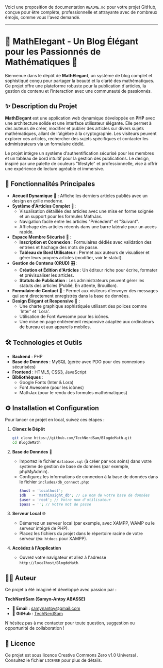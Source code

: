 Voici une proposition de documentation `README.md` pour votre projet GitHub, conçue pour être complète, professionnelle et attrayante avec de nombreux émojis, comme vous l'avez demandé.

-----

# 🚀 MathElegant - Un Blog Élégant pour les Passionnés de Mathématiques 🧠

[](https://opensource.org/licenses/MIT)

Bienvenue dans le dépôt de **MathElegant**, un système de blog complet et sophistiqué conçu pour partager la beauté et la clarté des mathématiques. Ce projet offre une plateforme robuste pour la publication d'articles, la gestion de contenu et l'interaction avec une communauté de passionnés.

## ✨ Description du Projet

**MathElegant** est une application web dynamique développée en **PHP** avec une architecture solide et une interface utilisateur élégante. Elle permet à des auteurs de créer, modifier et publier des articles sur divers sujets mathématiques, allant de l'algèbre à la cryptographie. Les visiteurs peuvent explorer ces articles, rechercher des sujets spécifiques et contacter les administrateurs via un formulaire dédié.

Le projet intègre un système d'authentification sécurisé pour les membres et un tableau de bord intuitif pour la gestion des publications. Le design, inspiré par une palette de couleurs "lifestyle" et professionnelle, vise à offrir une expérience de lecture agréable et immersive.

## 🌟 Fonctionnalités Principales

  * **Accueil Dynamique** 🏡 : Affiche les derniers articles publiés avec un design en grille moderne.
  * **Système d'Articles Complet** 📝 :
      * Visualisation détaillée des articles avec une mise en forme soignée et un support pour les formules MathJax.
      * Navigation facile entre les articles "Précédent" et "Suivant".
      * Affichage des articles récents dans une barre latérale pour un accès rapide.
  * **Espace Membre Sécurisé** 🔐 :
      * **Inscription et Connexion** : Formulaires dédiés avec validation des entrées et hachage des mots de passe.
      * **Tableau de Bord Utilisateur** : Permet aux auteurs de visualiser et gérer leurs propres articles (modifier, voir le statut).
  * **Gestion de Contenu (CRUD)** 🎛️ :
      * **Création et Édition d'Articles** : Un éditeur riche pour écrire, formater et prévisualiser les articles.
      * **Statuts de Publication** : Les administrateurs peuvent gérer les statuts des articles (Publié, En attente, Brouillon).
  * **Formulaire de Contact** 📨 : Permet aux visiteurs d'envoyer des messages qui sont directement enregistrés dans la base de données.
  * **Design Élégant et Responsive** 🎨 :
      * Une charte graphique sophistiquée utilisant des polices comme 'Inter' et 'Lora'.
      * Utilisation de Font Awesome pour les icônes.
      * Une mise en page entièrement responsive adaptée aux ordinateurs de bureau et aux appareils mobiles.

## 🛠️ Technologies et Outils

  * **Backend** : PHP
  * **Base de Données** : MySQL (gérée avec PDO pour des connexions sécurisées)
  * **Frontend** : HTML5, CSS3, JavaScript
  * **Bibliothèques** :
      * Google Fonts (Inter & Lora)
      * Font Awesome (pour les icônes)
      * MathJax (pour le rendu des formules mathématiques)

## ⚙️ Installation et Configuration

Pour lancer ce projet en local, suivez ces étapes :

1.  **Clonez le Dépôt**

    ```bash
    git clone https://github.com/TechNerdSam/BlogdeMath.git
    cd BlogdeMath
    ```

2.  **Base de Données** 💾

      * Importez le fichier `database.sql` (à créer par vos soins) dans votre système de gestion de base de données (par exemple, phpMyAdmin).
      * Configurez les informations de connexion à la base de données dans le fichier `includes/db_connect.php`:
        ```php
        $host = 'localhost';
        $db   = 'mathinsight_db'; // Le nom de votre base de données
        $user = 'root'; // Votre nom d'utilisateur
        $pass = ''; // Votre mot de passe
        ```

3.  **Serveur Local** 🌐

      * Démarrez un serveur local (par exemple, avec XAMPP, WAMP ou le serveur intégré de PHP).
      * Placez les fichiers du projet dans le répertoire racine de votre serveur (ex: `htdocs` pour XAMPP).

4.  **Accédez à l'Application**

      * Ouvrez votre navigateur et allez à l'adresse `http://localhost/BlogdeMath`.

## 👨‍💻 Auteur

Ce projet a été imaginé et développé avec passion par :

**TechNerdSam (Samyn-Antoy ABASSE)**

  * 📧 **Email** : samynantoy@gmail.com
  * 🐙 **GitHub** : [TechNerdSam](https://www.google.com/search?q=https://github.com/TechNerdSam)

N'hésitez pas à me contacter pour toute question, suggestion ou opportunité de collaboration \!

## 📜 Licence

Ce projet est sous licence Creative Commons Zero v1.0 Universal . Consultez le fichier `LICENSE` pour plus de détails.
